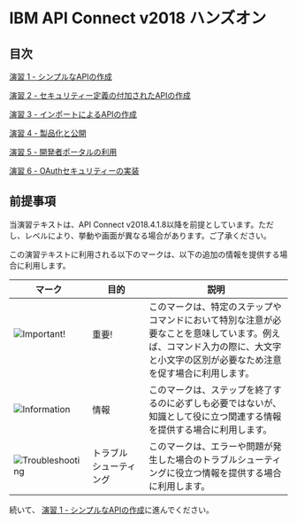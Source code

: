 # IBM API Connect v2018 ハンズオン


## 目次

[演習 1 - シンプルなAPIの作成](./Lab1)

[演習 2 - セキュリティー定義の付加されたAPIの作成](./Lab2)

[演習 3 - インポートによるAPIの作成](./Lab3)

[演習 4 - 製品化と公開](./Lab4)

[演習 5 - 開発者ポータルの利用](./Lab5)

[演習 6 - OAuthセキュリティーの実装](./Lab6)

## 前提事項

当演習テキストは、API Connect v2018.4.1.8以降を前提としています。ただし、レベルにより、挙動や画面が異なる場合があります。ご了承ください。

この演習テキストに利用される以下のマークは、以下の追加の情報を提供する場合に利用します。

 |マーク|目的|説明|
 |-----|---|---|
 |![][important] &emsp;&emsp;&emsp;|重要! &emsp;&emsp;&emsp;&emsp;&emsp;|このマークは、特定のステップやコマンドにおいて特別な注意が必要なことを意味しています。例えば、コマンド入力の際に、大文字と小文字の区別が必要なため注意を促す場合に利用します。|
 |![][info]   |情報|このマークは、ステップを終了するのに必ずしも必要ではないが、知識として役に立つ関連する情報を提供する場合に利用します。|
 |![][troubleshooting]   |トラブル<br>シューティング|このマークは、エラーや問題が発生した場合のトラブルシューティングに役立つ情報を提供する場合に利用します。|

続いて、 [演習 1 - シンプルなAPIの作成](./Lab1)に進んでください。

[important]: https://github.com/cp4i-jp/ibm-apiconnect-pot/raw/master/lab-guide/img/common/important.png "Important!"
[info]: https://github.com/cp4i-jp/ibm-apiconnect-pot/raw/master/lab-guide/img/common/info.png "Information"
[troubleshooting]: https://github.com/cp4i-jp/ibm-apiconnect-pot/raw/master/lab-guide/img/common/troubleshooting.png "Troubleshooting"
